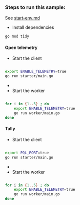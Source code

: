 ### Steps to run this sample:

See [start-env.md](../start-env.md)

- Install dependencies


```bash
go mod tidy
```

#### Open telemetry

- Start the client
```bash

export ENABLE_TELEMETRY=true
go run starter/main.go
```
- 
- Start the worker

```bash

for i in {1..5} ; do
    export ENABLE_TELEMETRY=true
    go run worker/main.go
done
```



#### Tally


- Start the client
```bash

export PQL_PORT=true
go run starter/main.go
```
-
- Start the worker

```bash

for i in {1..5} ; do
    export ENABLE_TELEMETRY=true
    go run worker/main.go
done
```






